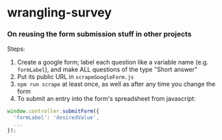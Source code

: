 # wrangling-survey

### On reusing the form submission stuff in other projects
Steps:
1. Create a google form; label each question like a variable name (e.g. `formLabel`), and make ALL questions of the type "Short answer"
1. Put its public URL in `scrapeGoogleForm.js`
2. `npm run scrape` at least once, as well as after any time you change the form
3. To submit an entry into the form's spreadsheet from javascript:
```js
window.controller.submitForm({
  'formLabel': 'desiredValue',
  ...
});
```
